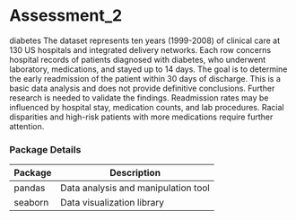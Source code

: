 # Assessment_2
diabetes
The dataset represents ten years (1999-2008) of clinical care at 130 US hospitals and integrated delivery networks. Each row concerns hospital records of patients diagnosed with diabetes, who underwent laboratory, medications, and stayed up to 14 days. The goal is to determine the early readmission of the patient within 30 days of discharge.
This is a basic data analysis and does not provide definitive conclusions. Further research is needed to validate the findings.
Readmission rates may be influenced by hospital stay, medication counts, and lab procedures.
Racial disparities and high-risk patients with more medications require further attention. 
### Package Details

| Package  | Description                     |
|----------|---------------------------------|
| pandas   | Data analysis and manipulation tool |
| seaborn  | Data visualization library      |
